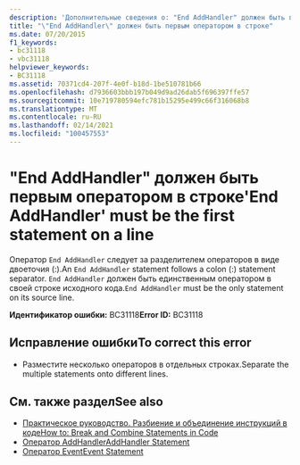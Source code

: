 ```yaml
---
description: 'Дополнительные сведения о: "End AddHandler" должен быть первым оператором в строке'
title: "\"End AddHandler\" должен быть первым оператором в строке"
ms.date: 07/20/2015
f1_keywords:
- bc31118
- vbc31118
helpviewer_keywords:
- BC31118
ms.assetid: 70371cd4-207f-4e0f-b18d-1be510781b66
ms.openlocfilehash: d7936603bbb197b049d9ad26dab5f696397ffe57
ms.sourcegitcommit: 10e719780594efc781b15295e499c66f316068b8
ms.translationtype: MT
ms.contentlocale: ru-RU
ms.lasthandoff: 02/14/2021
ms.locfileid: "100457553"
---
```

# <a name="end-addhandler-must-be-the-first-statement-on-a-line"></a><span data-ttu-id="35842-103">"End AddHandler" должен быть первым оператором в строке</span><span class="sxs-lookup"><span data-stu-id="35842-103">'End AddHandler' must be the first statement on a line</span></span>

<span data-ttu-id="35842-104">Оператор `End AddHandler` следует за разделителем операторов в виде двоеточия (:).</span><span class="sxs-lookup"><span data-stu-id="35842-104">An `End AddHandler` statement follows a colon (:) statement separator.</span></span> <span data-ttu-id="35842-105">`End AddHandler` должен быть единственным оператором в своей строке исходного кода.</span><span class="sxs-lookup"><span data-stu-id="35842-105">`End AddHandler` must be the only statement on its source line.</span></span>  
  
 <span data-ttu-id="35842-106">**Идентификатор ошибки:** BC31118</span><span class="sxs-lookup"><span data-stu-id="35842-106">**Error ID:** BC31118</span></span>  
  
## <a name="to-correct-this-error"></a><span data-ttu-id="35842-107">Исправление ошибки</span><span class="sxs-lookup"><span data-stu-id="35842-107">To correct this error</span></span>  
  
- <span data-ttu-id="35842-108">Разместите несколько операторов в отдельных строках.</span><span class="sxs-lookup"><span data-stu-id="35842-108">Separate the multiple statements onto different lines.</span></span>  
  
## <a name="see-also"></a><span data-ttu-id="35842-109">См. также раздел</span><span class="sxs-lookup"><span data-stu-id="35842-109">See also</span></span>

- [<span data-ttu-id="35842-110">Практическое руководство. Разбиение и объединение инструкций в коде</span><span class="sxs-lookup"><span data-stu-id="35842-110">How to: Break and Combine Statements in Code</span></span>](../programming-guide/program-structure/how-to-break-and-combine-statements-in-code.md)
- [<span data-ttu-id="35842-111">Оператор AddHandler</span><span class="sxs-lookup"><span data-stu-id="35842-111">AddHandler Statement</span></span>](../language-reference/statements/addhandler-statement.md)
- [<span data-ttu-id="35842-112">Оператор Event</span><span class="sxs-lookup"><span data-stu-id="35842-112">Event Statement</span></span>](../language-reference/statements/event-statement.md)
